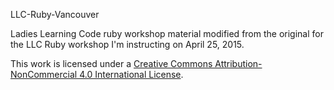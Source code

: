 LLC-Ruby-Vancouver

Ladies Learning Code ruby workshop material modified from the original for the LLC Ruby workshop I'm instructing on April 25, 2015.

This work is licensed under a <a rel="license" href="http://creativecommons.org/licenses/by-nc/4.0/">Creative Commons Attribution-NonCommercial 4.0 International License</a>.
